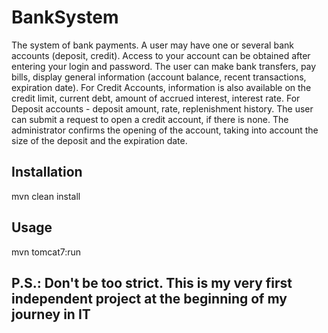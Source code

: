 # BankSystem

The system of bank payments. A user may have one or several bank accounts (deposit, credit). Access to your account can be obtained after entering your login and password. The user can make bank transfers, pay bills, display general information (account balance, recent transactions, expiration date). For Credit Accounts, information is also available on the credit limit, current debt, amount of accrued interest, interest rate. For Deposit accounts - deposit amount, rate, replenishment history. The user can submit a request to open a credit account, if there is none. The administrator confirms the opening of the account, taking into account the size of the deposit and the expiration date.

## Installation

mvn clean install

## Usage

mvn tomcat7:run

## P.S.: Don't be too strict. This is my very first independent project at the beginning of my journey in IT
